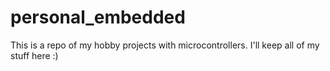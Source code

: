 # personal_embedded

This is a repo of my hobby projects with microcontrollers. I'll keep all of my stuff here :)
